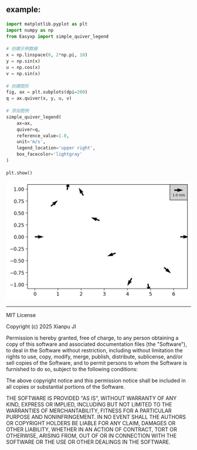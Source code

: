
## example:




```python
import matplotlib.pyplot as plt
import numpy as np
from Easyxp import simple_quiver_legend

# 创建示例数据
x = np.linspace(0, 2*np.pi, 10)
y = np.sin(x)
u = np.cos(x)
v = np.sin(x)

# 创建图形
fig, ax = plt.subplots(dpi=200)
q = ax.quiver(x, y, u, v)

# 添加图例
simple_quiver_legend(
    ax=ax,
    quiver=q,
    reference_value=1.0,
    unit='m/s',
    legend_location='upper right',
    box_facecolor='lightgray'
)

plt.show()
```

![](./quiver.png)

---

MIT License

Copyright (c) 2025 Xianpu JI

Permission is hereby granted, free of charge, to any person obtaining a copy
of this software and associated documentation files (the "Software"), to deal
in the Software without restriction, including without limitation the rights
to use, copy, modify, merge, publish, distribute, sublicense, and/or sell
copies of the Software, and to permit persons to whom the Software is
furnished to do so, subject to the following conditions:

The above copyright notice and this permission notice shall be included in all
copies or substantial portions of the Software.

THE SOFTWARE IS PROVIDED "AS IS", WITHOUT WARRANTY OF ANY KIND, EXPRESS OR
IMPLIED, INCLUDING BUT NOT LIMITED TO THE WARRANTIES OF MERCHANTABILITY,
FITNESS FOR A PARTICULAR PURPOSE AND NONINFRINGEMENT. IN NO EVENT SHALL THE
AUTHORS OR COPYRIGHT HOLDERS BE LIABLE FOR ANY CLAIM, DAMAGES OR OTHER
LIABILITY, WHETHER IN AN ACTION OF CONTRACT, TORT OR OTHERWISE, ARISING FROM,
OUT OF OR IN CONNECTION WITH THE SOFTWARE OR THE USE OR OTHER DEALINGS IN THE
SOFTWARE.